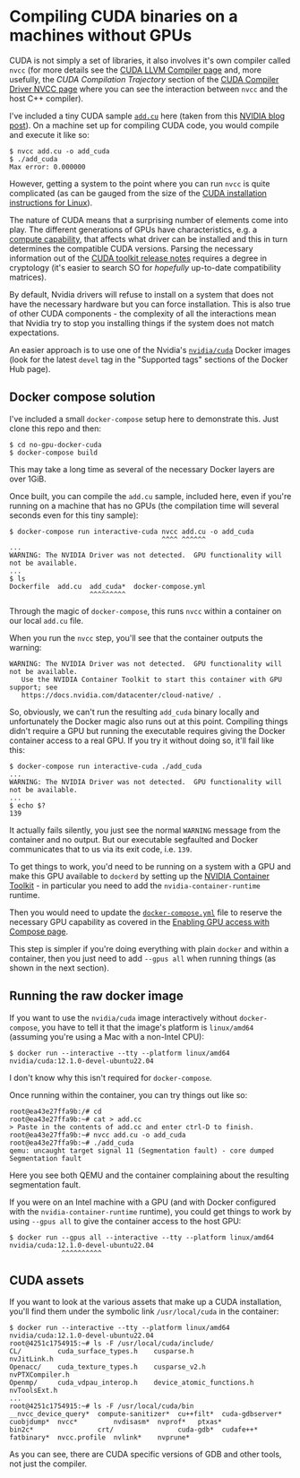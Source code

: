 Compiling CUDA binaries on a machines without GPUs
==================================================

CUDA is not simply a set of libraries, it also involves it's own compiler called `nvcc` (for more details see the [CUDA LLVM Compiler page](https://developer.nvidia.com/cuda-llvm-compiler) and, more usefully, the _CUDA Compilation Trajectory_ section of the [CUDA Compiler Driver NVCC page](https://docs.nvidia.com/cuda/cuda-compiler-driver-nvcc/) where you can see the interaction between `nvcc` and the host C++ compiler).

I've included a tiny CUDA sample [`add.cu`](add.cu) here (taken from this [NVIDIA blog post](https://developer.nvidia.com/blog/even-easier-introduction-cuda/)).
On a machine set up for compiling CUDA code, you would compile and execute it like so:

```
$ nvcc add.cu -o add_cuda
$ ./add_cuda
Max error: 0.000000
```

However, getting a system to the point where you can run `nvcc` is quite complicated (as can be gauged from the size of the [CUDA installation instructions for Linux](https://docs.nvidia.com/cuda/cuda-installation-guide-linux/)).

The nature of CUDA means that a surprising number of elements come into play. The different generations of GPUs have characteristics, e.g. a [compute capability](https://developer.nvidia.com/cuda-gpus), that affects what driver can be installed and this in turn determines the compatible CUDA versions. Parsing the necessary information out of the [CUDA toolkit release notes](https://docs.nvidia.com/cuda/cuda-toolkit-release-notes/index.html) requires a degree in cryptology (it's easier to search SO for _hopefully_ up-to-date compatibility matrices).

By default, Nvidia drivers will refuse to install on a system that does not have the necessary hardware but you can force installation. This is also true of other CUDA components - the complexity of all the interactions mean that Nvidia try to stop you installing things if the system does not match expectations.

An easier approach is to use one of the Nvidia's [`nvidia/cuda`](https://hub.docker.com/r/nvidia/cuda) Docker images (look for the latest `devel` tag in the "Supported tags" sections of the Docker Hub page).

Docker compose solution
-----------------------

I've included a small `docker-compose` setup here to demonstrate this. Just clone this repo and then:

```
$ cd no-gpu-docker-cuda
$ docker-compose build
```

This may take a long time as several of the necessary Docker layers are over 1GiB.

Once built, you can compile the `add.cu` sample, included here, even if you're running on a machine that has no GPUs (the compilation time will several seconds even for this tiny sample):

```
$ docker-compose run interactive-cuda nvcc add.cu -o add_cuda
                                      ^^^^ ^^^^^^
...
WARNING: The NVIDIA Driver was not detected.  GPU functionality will not be available.
...
$ ls
Dockerfile  add.cu  add_cuda*  docker-compose.yml
                    ^^^^^^^^^
```

Through the magic of `docker-compose`, this runs `nvcc` within a container on our local `add.cu` file.

When you run the `nvcc` step, you'll see that the container outputs the warning:

```
WARNING: The NVIDIA Driver was not detected.  GPU functionality will not be available.
   Use the NVIDIA Container Toolkit to start this container with GPU support; see
   https://docs.nvidia.com/datacenter/cloud-native/ .
```

So, obviously, we can't run the resulting `add_cuda` binary locally and unfortunately the Docker magic also runs out at this point. Compiling things didn't require a GPU but running the executable requires giving the Docker container access to a real GPU. If you try it without doing so, it'll fail like this:

```
$ docker-compose run interactive-cuda ./add_cuda
...
WARNING: The NVIDIA Driver was not detected.  GPU functionality will not be available.
...
$ echo $?
139
```

It actually fails silently, you just see the normal `WARNING` message from the container and no output. But our executable segfaulted and Docker communicates that to us via its exit code, i.e. `139`.

To get things to work, you'd need to be running on a system with a GPU and make this GPU available to `dockerd` by setting up the [NVIDIA Container Toolkit](https://docs.nvidia.com/datacenter/cloud-native/container-toolkit/user-guide.html) - in particular you need to add the `nvidia-container-runtime` runtime.

Then you would need to update the [`docker-compose.yml`](docker-compose.yml) file to reserve the necessary GPU capability as covered in the [Enabling GPU access with Compose page](https://docs.docker.com/compose/gpu-support/).

This step is simpler if you're doing everything with plain `docker` and within a container, then you just need to add `--gpus all` when running things (as shown in the next section).

Running the raw docker image
----------------------------

If you want to use the `nvidia/cuda` image interactively without `docker-compose`, you have to tell it that the image's platform is `linux/amd64` (assuming you're using a Mac with a non-Intel CPU):

```
$ docker run --interactive --tty --platform linux/amd64 nvidia/cuda:12.1.0-devel-ubuntu22.04
```

I don't know why this isn't required for `docker-compose`.

Once running within the container, you can try things out like so:

```
root@ea43e27ffa9b:/# cd
root@ea43e27ffa9b:~# cat > add.cc
> Paste in the contents of add.cc and enter ctrl-D to finish.
root@ea43e27ffa9b:~# nvcc add.cu -o add_cuda
root@ea43e27ffa9b:~# ./add_cuda 
qemu: uncaught target signal 11 (Segmentation fault) - core dumped
Segmentation fault
```

Here you see both QEMU and the container complaining about the resulting segmentation fault.

If you were on an Intel machine with a GPU (and with Docker configured with the `nvidia-container-runtime` runtime), you could get things to work by using `--gpus all` to give the container access to the host GPU:

```
$ docker run --gpus all --interactive --tty --platform linux/amd64 nvidia/cuda:12.1.0-devel-ubuntu22.04
             ^^^^^^^^^^
```

CUDA assets
-----------

If you want to look at the various assets that make up a CUDA installation, you'll find them under the symbolic link `/usr/local/cuda` in the container:

```
$ docker run --interactive --tty --platform linux/amd64 nvidia/cuda:12.1.0-devel-ubuntu22.04
root@4251c1754915:~# ls -F /usr/local/cuda/include/
CL/         cuda_surface_types.h    cusparse.h                   nvJitLink.h
Openacc/    cuda_texture_types.h    cusparse_v2.h                nvPTXCompiler.h
Openmp/     cuda_vdpau_interop.h    device_atomic_functions.h    nvToolsExt.h
...
root@4251c1754915:~# ls -F /usr/local/cuda/bin
__nvcc_device_query*  compute-sanitizer*  cu++filt*  cuda-gdbserver*  cuobjdump*  nvcc*         nvdisasm*  nvprof*   ptxas*
bin2c*                crt/                cuda-gdb*  cudafe++*        fatbinary*  nvcc.profile  nvlink*    nvprune*
```

As you can see, there are CUDA specific versions of GDB and other tools, not just the compiler.
